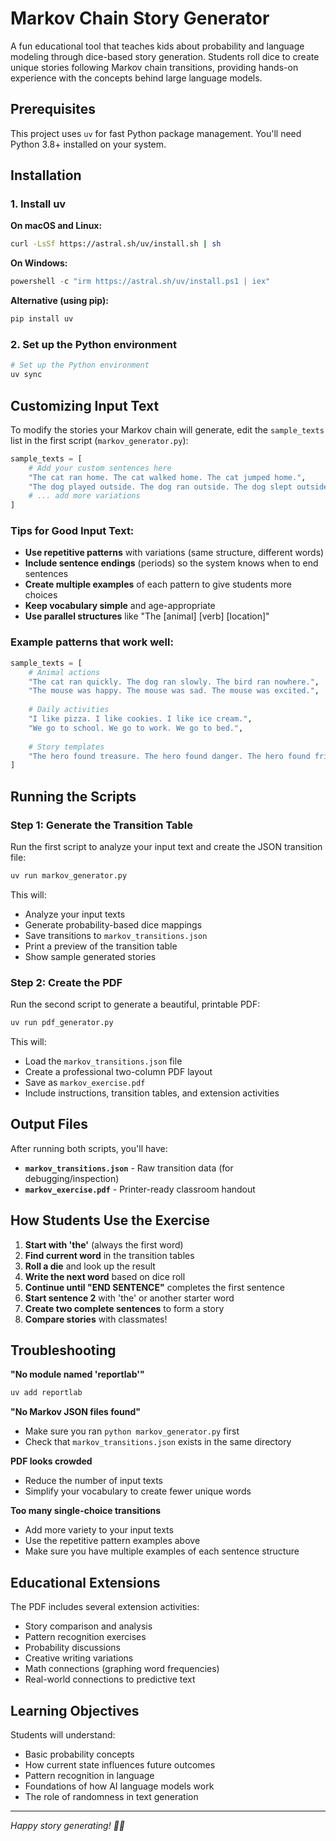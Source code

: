 # Markov Chain Story Generator

A fun educational tool that teaches kids about probability and language modeling through dice-based story generation. Students roll dice to create unique stories following Markov chain transitions, providing hands-on experience with the concepts behind large language models.

## Prerequisites

This project uses `uv` for fast Python package management. You'll need Python 3.8+ installed on your system.

## Installation

### 1. Install uv

**On macOS and Linux:**
```bash
curl -LsSf https://astral.sh/uv/install.sh | sh
```

**On Windows:**
```powershell
powershell -c "irm https://astral.sh/uv/install.ps1 | iex"
```

**Alternative (using pip):**
```bash
pip install uv
```

### 2. Set up the Python environment

```bash
# Set up the Python environment
uv sync 
```

## Customizing Input Text

To modify the stories your Markov chain will generate, edit the `sample_texts` list in the first script (`markov_generator.py`):

```python
sample_texts = [
    # Add your custom sentences here
    "The cat ran home. The cat walked home. The cat jumped home.",
    "The dog played outside. The dog ran outside. The dog slept outside.",
    # ... add more variations
]
```

### Tips for Good Input Text:

- **Use repetitive patterns** with variations (same structure, different words)
- **Include sentence endings** (periods) so the system knows when to end sentences
- **Create multiple examples** of each pattern to give students more choices
- **Keep vocabulary simple** and age-appropriate
- **Use parallel structures** like "The [animal] [verb] [location]"

### Example patterns that work well:

```python
sample_texts = [
    # Animal actions
    "The cat ran quickly. The dog ran slowly. The bird ran nowhere.",
    "The mouse was happy. The mouse was sad. The mouse was excited.",
    
    # Daily activities  
    "I like pizza. I like cookies. I like ice cream.",
    "We go to school. We go to work. We go to bed.",
    
    # Story templates
    "The hero found treasure. The hero found danger. The hero found friends.",
]
```

## Running the Scripts

### Step 1: Generate the Transition Table

Run the first script to analyze your input text and create the JSON transition file:

```bash
uv run markov_generator.py
```

This will:
- Analyze your input texts
- Generate probability-based dice mappings
- Save transitions to `markov_transitions.json`
- Print a preview of the transition table
- Show sample generated stories

### Step 2: Create the PDF

Run the second script to generate a beautiful, printable PDF:

```bash
uv run pdf_generator.py
```

This will:
- Load the `markov_transitions.json` file
- Create a professional two-column PDF layout
- Save as `markov_exercise.pdf`
- Include instructions, transition tables, and extension activities

## Output Files

After running both scripts, you'll have:

- **`markov_transitions.json`** - Raw transition data (for debugging/inspection)
- **`markov_exercise.pdf`** - Printer-ready classroom handout

## How Students Use the Exercise

1. **Start with 'the'** (always the first word)
2. **Find current word** in the transition tables
3. **Roll a die** and look up the result
4. **Write the next word** based on dice roll
5. **Continue until "END SENTENCE"** completes the first sentence  
6. **Start sentence 2** with 'the' or another starter word
7. **Create two complete sentences** to form a story
8. **Compare stories** with classmates!

## Troubleshooting

**"No module named 'reportlab'"**
```bash
uv add reportlab
```

**"No Markov JSON files found"**
- Make sure you ran `python markov_generator.py` first
- Check that `markov_transitions.json` exists in the same directory

**PDF looks crowded**
- Reduce the number of input texts
- Simplify your vocabulary to create fewer unique words

**Too many single-choice transitions**
- Add more variety to your input texts
- Use the repetitive pattern examples above
- Make sure you have multiple examples of each sentence structure

## Educational Extensions

The PDF includes several extension activities:
- Story comparison and analysis
- Pattern recognition exercises  
- Probability discussions
- Creative writing variations
- Math connections (graphing word frequencies)
- Real-world connections to predictive text

## Learning Objectives

Students will understand:
- Basic probability concepts
- How current state influences future outcomes
- Pattern recognition in language
- Foundations of how AI language models work
- The role of randomness in text generation

---

*Happy story generating! 🎲📖*

